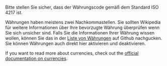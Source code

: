 Bitte stellen Sie sicher, dass der Währungscode gemäß dem Standard ISO 4217 ist.

Währungen haben meistens zwei Nachkommastellen. Sie sollten Wikipedia für weitere Informationen über Ihre bevorzugte Währung überprüfen wenn Sie sich unsicher sind. Falls Sie die Informationen Ihrer Währung wissen wollen, können Sie das in der [Liste von Währungen](https://github.com/xsolla/currency-format/blob/master/currency-format.json) auf Github nachgucken. Sie können Währungen auch direkt hier aktivieren und deaktivieren.

If you want to read more about currencies, check out the [official documentation on currencies](https://docs.firefly-iii.org/concepts/currencies).